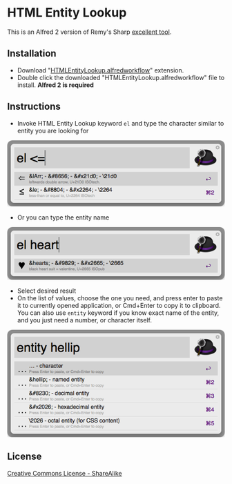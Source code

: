 HTML Entity Lookup
==================

This is an Alfred 2 version of Remy's Sharp [excellent tool](http://leftlogic.com/projects/entity-lookup/).


Installation
------------

- Download "[HTMLEntityLookup.alfredworkflow](https://github.com/ajgon/alfred2-html-entity-lookup/blob/master/HTMLEntityLookup.alfredworkflow?raw=true)" extension.
- Double click the downloaded "HTMLEntityLookup.alfredworkflow" file to install. **Alfred 2 is required**


Instructions
------------

- Invoke HTML Entity Lookup keyword `el` and type the character similar to entity you are looking for

![Find by symbol](assets/step1a.png)

- Or you can type the entity name

![Find by name](assets/step1b.png)

- Select desired result
- On the list of values, choose the one you need, and press enter to paste it to currently opened application, or Cmd+Enter to copy it to clipboard. You can also use `entity` keyword if you know exact name of the entity, and you just need a number, or character itself.

![Select desired version](assets/step2.png)

License
-------

[Creative Commons License - ShareAlike](http://creativecommons.org/licenses/by-sa/3.0/)
